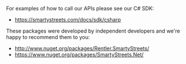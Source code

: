 For examples of how to call our APIs please see our C# SDK:

- https://smartystreets.com/docs/sdk/csharp

These packages were developed by independent developers and we're happy to recommend them to you:

- http://www.nuget.org/packages/Rentler.SmartyStreets/
- https://www.nuget.org/packages/SmartyStreets.Net/
